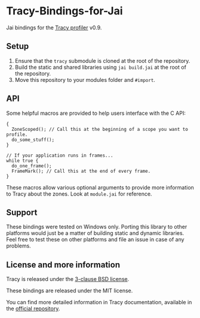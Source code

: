# Tracy-Bindings-for-Jai

Jai bindings for the [Tracy profiler](https://github.com/wolfpld/tracy) v0.9.

## Setup 

1. Ensure that the `tracy` submodule is cloned at the root of the repository. 
2. Build the static and shared libraries using `jai build.jai` at the root of the repository.
3. Move this repository to your modules folder and `#import`.

## API
Some helpful macros are provided to help users interface with the C API:
```
{
  ZoneScoped(); // Call this at the beginning of a scope you want to profile.
  do_some_stuff();
}

// If your application runs in frames...
while true {
  do_one_frame();
  FrameMark(); // Call this at the end of every frame. 
}
```

These macros allow various optional arguments to provide more information to Tracy about the zones. Look at `module.jai` for reference.

## Support 

These bindings were tested on Windows only. Porting this library to other platforms would just be a matter of building static and dynamic libraries. 
Feel free to test these on other platforms and file an issue in case of any problems.  

## License and more information 
Tracy is released under the [3-clause BSD license](https://github.com/wolfpld/tracy/blob/master/LICENSE).

These bindings are released under the MIT license.

You can find more detailed information in Tracy documentation, available in the [official repository](https://github.com/wolfpld/tracy).

